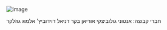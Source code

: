 ![image](https://github.com/user-attachments/assets/fb6c6ec5-0cb3-4844-88e8-c0dfae08b403)
 
חברי קבוצה:
אנטוני גולוביצקי
אוריאן בקר
דניאל דוידוביץ'
אלמוג גוזלקר
